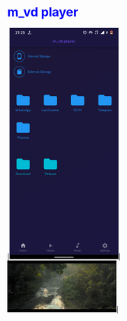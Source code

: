 
<h1 style="color:blue;" >m_vd player</h1>


|<img src = "/assets/sss/ss1.png" width = "250">|<img src = "/assets/sss/ss2.png" width = "250">|
